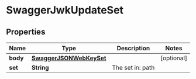 
# SwaggerJwkUpdateSet

## Properties
Name | Type | Description | Notes
------------ | ------------- | ------------- | -------------
**body** | [**SwaggerJSONWebKeySet**](SwaggerJSONWebKeySet.md) |  |  [optional]
**set** | **String** | The set in: path | 



